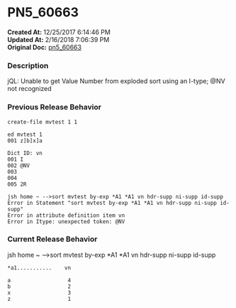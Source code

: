# PN5_60663

**Created At:** 12/25/2017 6:14:46 PM  
**Updated At:** 2/16/2018 7:06:39 PM  
**Original Doc:** [pn5_60663](https://docs.jbase.com/release-notes/pn5_60663)  


### Description

jQL: Unable to get Value Number from exploded sort using an I-type; @NV not recognized



### Previous Release Behavior

```
create-file mvtest 1 1

ed mvtest 1
001 z]b]x]a

Dict ID: vn
001 I
002 @NV
003
004
005 2R

jsh home ~ -->sort mvtest by-exp *A1 *A1 vn hdr-supp ni-supp id-supp
Error in Statement "sort mvtest by-exp *A1 *A1 vn hdr-supp ni-supp id-supp"
Error in attribute definition item vn
Error in Itype: unexpected token: @NV
```



### Current Release Behavior

jsh home ~ --&gt;sort mvtest by-exp \*A1 \*A1 vn hdr-supp ni-supp id-supp

```
*a1...........    vn

a                  4
b                  2
x                  3
z                  1
```
